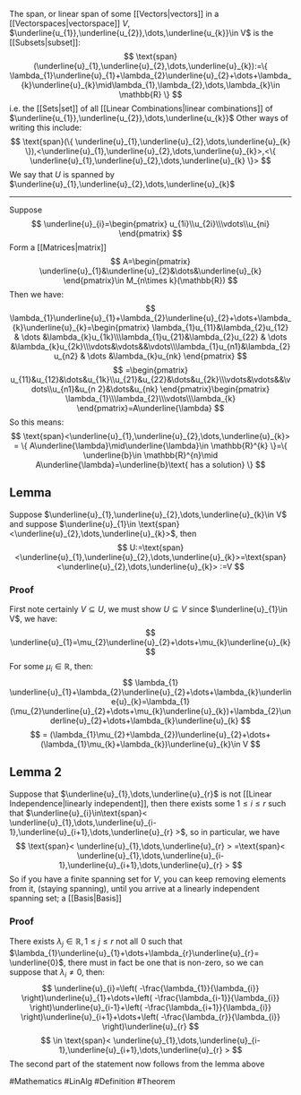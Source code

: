 The span, or linear span of some [[Vectors|vectors]] in a [[Vectorspaces|vectorspace]] $V$, $\underline{u_{1}},\underline{u_{2}},\dots,\underline{u_{k}}\in V$ is the [[Subsets|subset]]:
$$
\text{span}(\underline{u}_{1},\underline{u}_{2},\dots,\underline{u}_{k}):=\{ \lambda_{1}\underline{u}_{1}+\lambda_{2}\underline{u}_{2}+\dots+\lambda_{k}\underline{u}_{k}\mid\lambda_{1},\lambda_{2},\dots,\lambda_{k}\in \mathbb{R} \}
$$
i.e. the [[Sets|set]] of all [[Linear Combinations|linear combinations]] of $\underline{u_{1}},\underline{u_{2}},\dots,\underline{u_{k}}$
Other ways of writing this include:
$$
\text{span}(\{ \underline{u}_{1},\underline{u}_{2},\dots,\underline{u}_{k} \}),<\underline{u}_{1},\underline{u}_{2},\dots,\underline{u}_{k}>,<\{ \underline{u}_{1},\underline{u}_{2},\dots,\underline{u}_{k} \}>
$$
We say that $U$ is spanned by $\underline{u}_{1},\underline{u}_{2},\dots,\underline{u}_{k}$
___
Suppose
$$
\underline{u}_{i}=\begin{pmatrix}
u_{1i}\\u_{2i}\\\vdots\\u_{ni}
\end{pmatrix}
$$
Form a [[Matrices|matrix]]
$$
A=\begin{pmatrix}
\underline{u}_{1}&\underline{u}_{2}&\dots&\underline{u}_{k}
\end{pmatrix}\in M_{n\times k}(\mathbb{R})
$$
Then we have:
$$
\lambda_{1}\underline{u}_{1}+\lambda_{2}\underline{u}_{2}+\dots+\lambda_{k}\underline{u}_{k}=\begin{pmatrix}
\lambda_{1}u_{11}&\lambda_{2}u_{12} & \dots &\lambda_{k}u_{1k}\\\lambda_{1}u_{21}&\lambda_{2}u_{22} & \dots &\lambda_{k}u_{2k}\\\vdots&\vdots&&\vdots\\\lambda_{1}u_{n1}&\lambda_{2}u_{n2} & \dots &\lambda_{k}u_{nk}
\end{pmatrix}
$$
$$
=\begin{pmatrix}
u_{11}&u_{12}&\dots&u_{1k}\\u_{21}&u_{22}&\dots&u_{2k}\\\vdots&\vdots&&\vdots\\u_{n1}&u_{n 2}&\dots&u_{nk}
\end{pmatrix}\begin{pmatrix}
\lambda_{1}\\\lambda_{2}\\\vdots\\\lambda_{k}
\end{pmatrix}=A\underline{\lambda}
$$
So this means:
$$
\text{span}<\underline{u}_{1},\underline{u}_{2},\dots,\underline{u}_{k}> = \{ A\underline{\lambda}\mid\underline{\lambda}\in \mathbb{R}^{k} \}=\{ \underline{b}\in \mathbb{R}^{n}\mid A\underline{\lambda}=\underline{b}\text{ has a solution} \}
$$
## Lemma
Suppose $\underline{u}_{1},\underline{u}_{2},\dots,\underline{u}_{k}\in V$ and suppose $\underline{u}_{1}\in \text{span}<\underline{u}_{2},\dots,\underline{u}_{k}>$, then
$$
U:=\text{span}<\underline{u}_{1},\underline{u}_{2},\dots,\underline{u}_{k}>=\text{span}<\underline{u}_{2},\dots,\underline{u}_{k}> :=V
$$
### Proof
First note certainly $V\subseteq U$, we must show $U\subseteq V$ since $\underline{u}_{1}\in V$, we have:
$$
\underline{u}_{1}=\mu_{2}\underline{u}_{2}+\dots+\mu_{k}\underline{u}_{k}
$$
For some $\mu_{i}\in\mathbb{R}$, then:
$$
\lambda_{1} \underline{u}_{1}+\lambda_{2}\underline{u}_{2}+\dots+\lambda_{k}\underline{u}_{k}=\lambda_{1}(\mu_{2}\underline{u}_{2}+\dots+\mu_{k}\underline{u}_{k})+\lambda_{2}\underline{u}_{2}+\dots+\lambda_{k}\underline{u}_{k}
$$
$$
= (\lambda_{1}\mu_{2}+\lambda_{2})\underline{u}_{2}+\dots+(\lambda_{1}\mu_{k}+\lambda_{k})\underline{u}_{k}\in V
$$
## Lemma 2
Suppose that $\underline{u}_{1},\dots,\underline{u}_{r}$ is not [[Linear Independence|linearly independent]], then there exists some $1\leq i\leq r$ such that $\underline{u}_{i}\in\text{span}< \underline{u}_{1},\dots,\underline{u}_{i-1},\underline{u}_{i+1},\dots,\underline{u}_{r} >$, so in particular, we have
$$
\text{span}< \underline{u}_{1},\dots,\underline{u}_{r} > =\text{span}< \underline{u}_{1},\dots,\underline{u}_{i-1},\underline{u}_{i+1},\dots,\underline{u}_{r} >
$$
So if you have a finite spanning set for $V$, you can keep removing elements from it, (staying spanning), until you arrive at a linearly independent spanning set; a [[Basis|Basis]] 
### Proof
There exists $\lambda_{j}\in\mathbb{R},1\leq j\leq r$ not all $\hspace{0pt}0$ such that $\lambda_{1}\underline{u}_{1}+\dots+\lambda_{r}\underline{u}_{r}= \underline{0}$, there must in fact be one that is non-zero, so we can suppose that $\lambda_{i}\neq 0$, then:
$$
\underline{u}_{i}=\left( -\frac{\lambda_{1}}{\lambda_{i}} \right)\underline{u}_{1}+\dots+\left( -\frac{\lambda_{i-1}}{\lambda_{i}} \right)\underline{u}_{i-1}+\left( -\frac{\lambda_{i+1}}{\lambda_{i}} \right)\underline{u}_{i+1}+\dots+\left( -\frac{\lambda_{r}}{\lambda_{i}} \right)\underline{u}_{r}
$$
$$
 \in \text{span}< \underline{u}_{1},\dots,\underline{u}_{i-1},\underline{u}_{i+1},\dots,\underline{u}_{r} >
$$
The second part of the statement now follows from the lemma above


#Mathematics #LinAlg #Definition #Theorem